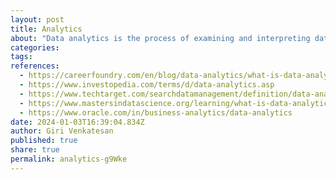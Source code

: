 ```yaml
---
layout: post
title: Analytics
about: "Data analytics is the process of examining and interpreting data to extract meaningful insights, draw conclusions, and support decision-making. It involves various techniques, statistical methods, and tools to uncover patterns, trends, and relationships within datasets."
categories:
tags:
references:
  - https://careerfoundry.com/en/blog/data-analytics/what-is-data-analytics
  - https://www.investopedia.com/terms/d/data-analytics.asp
  - https://www.techtarget.com/searchdatamanagement/definition/data-analytics
  - https://www.mastersindatascience.org/learning/what-is-data-analytics
  - https://www.oracle.com/in/business-analytics/data-analytics
date: 2024-01-03T16:39:04.834Z
author: Giri Venkatesan
published: true
share: true
permalink: analytics-g9Wke
---
```

